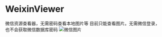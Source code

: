 # WeixinViewer
微信资源查看器，无需密码查看本地图片等
目前只能查看图片。无需微信登录，也不会获取微信数据库密码
![微信图片](https://github.com/user-attachments/assets/27918cde-31fb-430a-be40-69756d8a196f)
